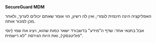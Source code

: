 **SecureGuard MDM**

האפליקציה הינה חינמית לגמרי, ואין לה רשיון, הוי אומר שאתם יכולים לערוך, ולאחר מכן למכור אותה.


אבל בתנאי אחד: שדף ה"מידע" בדשבורד ישאר כמות שהוא, ויציג את שמי (יוסי פוליטנסקי), ואת היות הגירסה "לא רישמית".
